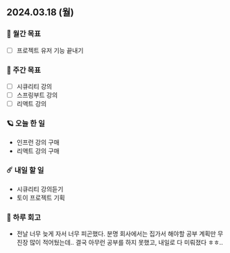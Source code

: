 ## 2024.03.18 (월)

### 🚀 월간 목표

- [ ] 프로젝트 유저 기능 끝내기
  <br/>

### 💫 주간 목표

- [ ] 시큐리티 강의
- [ ] 스프링부트 강의
- [ ] 리액트 강의
  <br/>

### 🪐 오늘 한 일

- 인프런 강의 구매
- 리액트 강의 구매
  <br/>

### ☄️ 내일 할 일

- 시큐리티 강의듣기
- 토이 프로젝트 기획
  <br/>

### 👾 하루 회고

- 전날 너무 늦게 자서 너무 피곤했다. 분명 회사에서는 집가서 해야할 공부 계획만 무진장 많이 적어뒀는데..
  결국 아무런 공부를 하지 못했고, 내일로 다 미뤄졌다 ㅎㅎ..